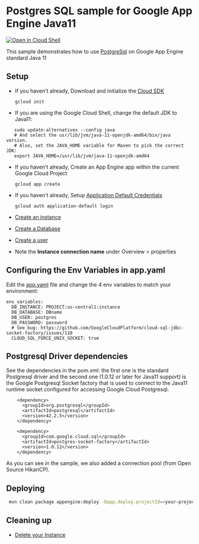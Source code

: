 # Postgres SQL sample for Google App Engine Java11

<a href="https://console.cloud.google.com/cloudshell/open?git_repo=https://github.com/ludoch/samples&page=editor&open_in_editor==java11/cloudsql-postgres/README.md">
<img alt="Open in Cloud Shell" src ="http://gstatic.com/cloudssh/images/open-btn.png"></a>

This sample demonstrates how to use [PostgreSql](https://cloud.google.com/sql/) on Google App
Engine standard Java 11

## Setup

* If you haven't already, Download and initialize the [Cloud SDK](https://cloud.google.com/sdk/)

    `gcloud init`


* If you are using the Google Cloud Shell, change the default JDK to Java11:

```
   sudo update-alternatives --config java
   # And select the usr/lib/jvm/java-11-openjdk-amd64/bin/java version.
   # Also, set the JAVA_HOME variable for Maven to pick the correct JDK:
   export JAVA_HOME=/usr/lib/jvm/java-11-openjdk-amd64
```

* If you haven't already, Create an App Engine app within the current Google Cloud Project

    `gcloud app create`

* If you haven't already, Setup [Application Default Credentials](https://developers.google.com/identity/protocols/application-default-credentials)

    `gcloud auth application-default login`


* [Create an instance](https://cloud.google.com/sql/docs/postgres/create-instance)

* [Create a Database](https://cloud.google.com/sql/docs/postgres/create-manage-databases)

* [Create a user](https://cloud.google.com/sql/docs/postgres/create-manage-users)

* Note the **Instance connection name** under Overview > properties

## Configuring the Env Variables in app.yaml

Edit the [app.yaml](src/mail/appengine/app.yaml) file and change the 4 env variables to match your environment:

```
env_variables:
  DB_INSTANCE: PROJECT:us-central1:instance
  DB_DATABASE: DBname
  DB_USER: postgres
  DB_PASSWORD: password
  # See bug: https://github.com/GoogleCloudPlatform/cloud-sql-jdbc-socket-factory/issues/110
  CLOUD_SQL_FORCE_UNIX_SOCKET: true
```

## Postgresql Driver dependencies

See the dependencies in the pom.xml: the first one is the standard Postgresql driver
and the second one (1.0.12 or later for Java11 support) is the Google Postgresql Socket factory
that is used to connect to the Java11 runtime socket configured for accessing Google
Cloud Postgresql.

```
    <dependency>
      <groupId>org.postgresql</groupId>
      <artifactId>postgresql</artifactId>
      <version>42.2.5</version>
    </dependency>

    <dependency>
      <groupId>com.google.cloud.sql</groupId>
      <artifactId>postgres-socket-factory</artifactId>
      <version>1.0.12</version>
    </dependency>
```

As you can see in the sample, we also added a connection pool (from Open Source HikariCP).

## Deploying

```bash
 mvn clean package appengine:deploy -Dapp.deploy.projectId=<your-project-id>
```


## Cleaning up

* [Delete your Instance](https://cloud.google.com/sql/docs/postgres/delete-instance)

